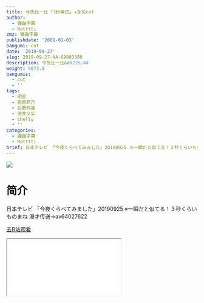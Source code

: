 ```yaml
---
title: 今夜比一比 ｢3秒模仿｣ ★永见cut
author:
  - 镰鼬字幕
  - Notttti
zmz: 镰鼬字幕
publishdate: '2001-01-03'
bangumi: cut
date: '2019-09-27'
slug: 2019-09-27-NA-69083380
description: 今夜比一比&#8226;NA
weight: 9073.0
bangumis:
  - cut
  - ''
tags:
  - 明星
  - 指原莉乃
  - 后藤辉基
  - 德井义实
  - shelly
  - ''
categories:
  - 镰鼬字幕
  - Notttti
brief: 日本テレビ 「今夜くらべてみました」20190925 ※一瞬だと似てる！３秒くらいものまね 漫才传送→av64027622
---
```

![](https://raw.githubusercontent.com/tcgriffith/owaraisite/master/static/tmpimg/b9f36ce6128fd4ad70411b89c12ed6565e96849e.jpg.480.jpg)
# 简介  
日本テレビ
「今夜くらべてみました」20190925
※一瞬だと似てる！３秒くらいものまね
漫才传送→av64027622  

[去B站观看](https://www.bilibili.com/video/av69083380/)
<div class ="resp-container"><iframe class="testiframe" src="//player.bilibili.com/player.html?aid=69083380"", scrolling="no", allowfullscreen="true" > </iframe></div> 
